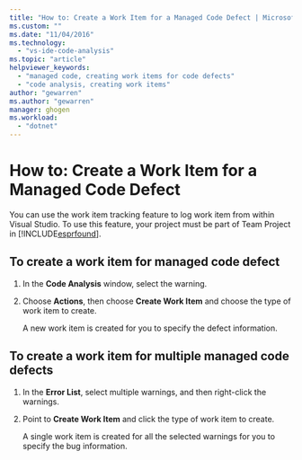 ```yaml
---
title: "How to: Create a Work Item for a Managed Code Defect | Microsoft Docs"
ms.custom: ""
ms.date: "11/04/2016"
ms.technology: 
  - "vs-ide-code-analysis"
ms.topic: "article"
helpviewer_keywords: 
  - "managed code, creating work items for code defects"
  - "code analysis, creating work items"
author: "gewarren"
ms.author: "gewarren"
manager: ghogen
ms.workload: 
  - "dotnet"
---
```

# How to: Create a Work Item for a Managed Code Defect

You can use the work item tracking feature to log work item from within Visual Studio. To use this feature, your project must be part of Team Project in [!INCLUDE[esprfound](../code-quality/includes/esprfound_md.md)].

## To create a work item for managed code defect

1. In the **Code Analysis** window, select  the warning.

2. Choose **Actions**, then choose **Create Work Item** and choose the type of work item to create.

     A new work item is created for you to specify the defect information.

## To create a work item for multiple managed code defects

1. In the **Error List**, select multiple warnings, and then right-click the warnings.

2. Point to **Create Work Item** and click the type of work item to create.

     A single work item is created for all the selected warnings for you to specify the bug information.